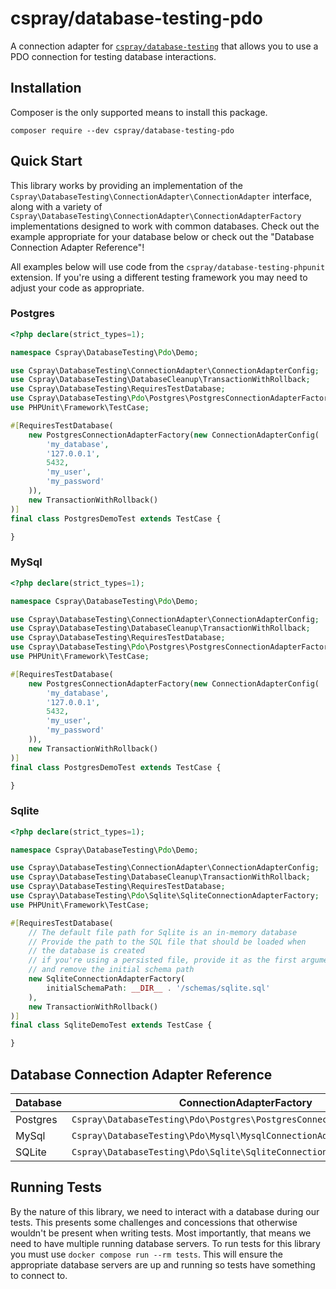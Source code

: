 # cspray/database-testing-pdo

A connection adapter for [`cspray/database-testing`](https://github.com/cspray/database-testing) that allows you to 
use a PDO connection for testing database interactions.

## Installation

Composer is the only supported means to install this package.

```shell
composer require --dev cspray/database-testing-pdo
```

## Quick Start

This library works by providing an implementation of the `Cspray\DatabaseTesting\ConnectionAdapter\ConnectionAdapter` interface, along with a variety of `Cspray\DatabaseTesting\ConnectionAdapter\ConnectionAdapterFactory` implementations designed to work with common databases. Check out the example appropriate for your database below or check out the "Database Connection Adapter Reference"!

All examples below will use code from the `cspray/database-testing-phpunit` extension. If you're using a different testing framework you may need to adjust your code as appropriate.

### Postgres

```php
<?php declare(strict_types=1);

namespace Cspray\DatabaseTesting\Pdo\Demo;

use Cspray\DatabaseTesting\ConnectionAdapter\ConnectionAdapterConfig;
use Cspray\DatabaseTesting\DatabaseCleanup\TransactionWithRollback;
use Cspray\DatabaseTesting\RequiresTestDatabase;
use Cspray\DatabaseTesting\Pdo\Postgres\PostgresConnectionAdapterFactory;
use PHPUnit\Framework\TestCase;

#[RequiresTestDatabase(
    new PostgresConnectionAdapterFactory(new ConnectionAdapterConfig(
        'my_database',
        '127.0.0.1',
        5432,
        'my_user',
        'my_password'
    )),
    new TransactionWithRollback()
)]
final class PostgresDemoTest extends TestCase {

}
```

### MySql

```php
<?php declare(strict_types=1);

namespace Cspray\DatabaseTesting\Pdo\Demo;

use Cspray\DatabaseTesting\ConnectionAdapter\ConnectionAdapterConfig;
use Cspray\DatabaseTesting\DatabaseCleanup\TransactionWithRollback;
use Cspray\DatabaseTesting\RequiresTestDatabase;
use Cspray\DatabaseTesting\Pdo\Postgres\PostgresConnectionAdapterFactory;
use PHPUnit\Framework\TestCase;

#[RequiresTestDatabase(
    new PostgresConnectionAdapterFactory(new ConnectionAdapterConfig(
        'my_database',
        '127.0.0.1',
        5432,
        'my_user',
        'my_password'
    )),
    new TransactionWithRollback()
)]
final class PostgresDemoTest extends TestCase {

}
```

### Sqlite

```php
<?php declare(strict_types=1);

namespace Cspray\DatabaseTesting\Pdo\Demo;

use Cspray\DatabaseTesting\ConnectionAdapter\ConnectionAdapterConfig;
use Cspray\DatabaseTesting\DatabaseCleanup\TransactionWithRollback;
use Cspray\DatabaseTesting\RequiresTestDatabase;
use Cspray\DatabaseTesting\Pdo\Sqlite\SqliteConnectionAdapterFactory;
use PHPUnit\Framework\TestCase;

#[RequiresTestDatabase(
    // The default file path for Sqlite is an in-memory database
    // Provide the path to the SQL file that should be loaded when
    // the database is created
    // if you're using a persisted file, provide it as the first argument
    // and remove the initial schema path
    new SqliteConnectionAdapterFactory(
        initialSchemaPath: __DIR__ . '/schemas/sqlite.sql'
    ),
    new TransactionWithRollback()
)]
final class SqliteDemoTest extends TestCase {

}
```

## Database Connection Adapter Reference

| Database | ConnectionAdapterFactory                                               | 
| --- |------------------------------------------------------------------------|
| Postgres | `Cspray\DatabaseTesting\Pdo\Postgres\PostgresConnectionAdapterFactory` |
| MySql | `Cspray\DatabaseTesting\Pdo\Mysql\MysqlConnectionAdapterFactory`       |
| SQLite | `Cspray\DatabaseTesting\Pdo\Sqlite\SqliteConnectionAdapterFactory`     |

## Running Tests

By the nature of this library, we need to interact with a database during our tests. This presents some challenges and concessions that otherwise wouldn't be present when writing tests. Most importantly, that means we need to have multiple running database servers. To run tests for this library you must use `docker compose run --rm tests`. This will ensure the appropriate database servers are up and running so tests have something to connect to.